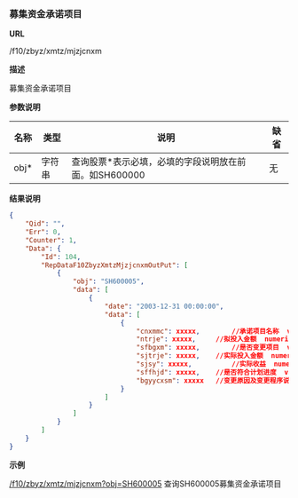 
### 募集资金承诺项目

**URL**

/f10/zbyz/xmtz/mjzjcnxm

**描述**

募集资金承诺项目

**参数说明**

|名称|类型|说明|缺省|
| -------- | -------- | -------- | -------- |
|obj\*|字符串|查询股票\*表示必填，必填的字段说明放在前面。如SH600000|无|


**结果说明**

```json
{
    "Qid": "",
    "Err": 0,
    "Counter": 1,
    "Data": {
        "Id": 104,
        "RepDataF10ZbyzXmtzMjzjcnxmOutPut": [
            {
                "obj": "SH600005",
                "data": [
                    {
                        "date": "2003-12-31 00:00:00",
                        "data": [
                            {
								"cnxmmc": xxxxx, 		//承诺项目名称  varchar(200)       
								"ntrje": xxxxx,		//拟投入金额  numeric(20,4)                
								"sfbgxm": xxxxx,	 	//是否变更项目  varchar(5) 
								"sjtrje": xxxxx,  	//实际投入金额  numeric(20,4)                  
								"sjsy": xxxxx,  		//实际收益  numeric(20,4)         
								"sffhjd": xxxxx, 	//是否符合计划进度  varchar(5)              
								"bgyycxsm": xxxxx 	//变更原因及变更程序说明  varchar(4000) 
                            }                                    
                        ]                                 
                    }
                ]
            }
        ]
    }
}
```

**示例**

[/f10/zbyz/xmtz/mjzjcnxm?obj=SH600005]($APIHOST$/f10/zbyz/xmtz/mjzjcnxm?obj=SH600005)
查询SH600005募集资金承诺项目
